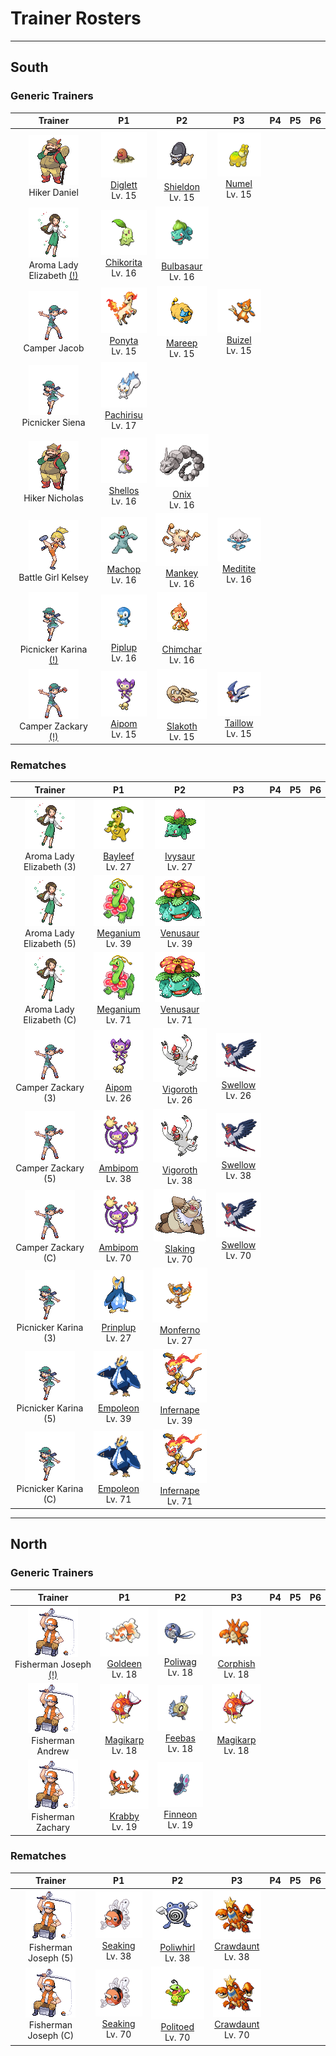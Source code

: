 # Trainer Rosters

---

## South


### Generic Trainers

| Trainer | P1 | P2 | P3 | P4 | P5 | P6 |
|:-------:|:--:|:--:|:--:|:--:|:--:|:--:|
| ![Hiker Daniel](../../assets/trainers/hiker.png "Hiker Daniel")<br>Hiker Daniel | ![Diglett](../../assets/sprites/diglett/front.gif "Diglett")<br>[Diglett](../../pokemon/diglett.md/)<br>Lv. 15 | ![Shieldon](../../assets/sprites/shieldon/front.gif "Shieldon")<br>[Shieldon](../../pokemon/shieldon.md/)<br>Lv. 15 | ![Numel](../../assets/sprites/numel/front.gif "Numel")<br>[Numel](../../pokemon/numel.md/)<br>Lv. 15 |
| ![Aroma Lady Elizabeth (!)](../../assets/trainers/aroma_lady.png "Aroma Lady Elizabeth (!)")<br>Aroma Lady Elizabeth [(!)](#rematches) | ![Chikorita](../../assets/sprites/chikorita/front.gif "Chikorita")<br>[Chikorita](../../pokemon/chikorita.md/)<br>Lv. 16 | ![Bulbasaur](../../assets/sprites/bulbasaur/front.gif "Bulbasaur")<br>[Bulbasaur](../../pokemon/bulbasaur.md/)<br>Lv. 16 |
| ![Camper Jacob](../../assets/trainers/camper.png "Camper Jacob")<br>Camper Jacob | ![Ponyta](../../assets/sprites/ponyta/front.gif "Ponyta")<br>[Ponyta](../../pokemon/ponyta.md/)<br>Lv. 15 | ![Mareep](../../assets/sprites/mareep/front.gif "Mareep")<br>[Mareep](../../pokemon/mareep.md/)<br>Lv. 15 | ![Buizel](../../assets/sprites/buizel/front.gif "Buizel")<br>[Buizel](../../pokemon/buizel.md/)<br>Lv. 15 |
| ![Picnicker Siena](../../assets/trainers/picnicker.png "Picnicker Siena")<br>Picnicker Siena | ![Pachirisu](../../assets/sprites/pachirisu/front.gif "Pachirisu")<br>[Pachirisu](../../pokemon/pachirisu.md/)<br>Lv. 17 |
| ![Hiker Nicholas](../../assets/trainers/hiker.png "Hiker Nicholas")<br>Hiker Nicholas | ![Shellos](../../assets/sprites/shellos/front.gif "Shellos")<br>[Shellos](../../pokemon/shellos.md/)<br>Lv. 16 | ![Onix](../../assets/sprites/onix/front.gif "Onix")<br>[Onix](../../pokemon/onix.md/)<br>Lv. 16 |
| ![Battle Girl Kelsey](../../assets/trainers/battle_girl.png "Battle Girl Kelsey")<br>Battle Girl Kelsey | ![Machop](../../assets/sprites/machop/front.gif "Machop")<br>[Machop](../../pokemon/machop.md/)<br>Lv. 16 | ![Mankey](../../assets/sprites/mankey/front.gif "Mankey")<br>[Mankey](../../pokemon/mankey.md/)<br>Lv. 16 | ![Meditite](../../assets/sprites/meditite/front.gif "Meditite")<br>[Meditite](../../pokemon/meditite.md/)<br>Lv. 16 |
| ![Picnicker Karina (!)](../../assets/trainers/picnicker.png "Picnicker Karina (!)")<br>Picnicker Karina [(!)](#rematches) | ![Piplup](../../assets/sprites/piplup/front.gif "Piplup")<br>[Piplup](../../pokemon/piplup.md/)<br>Lv. 16 | ![Chimchar](../../assets/sprites/chimchar/front.gif "Chimchar")<br>[Chimchar](../../pokemon/chimchar.md/)<br>Lv. 16 |
| ![Camper Zackary (!)](../../assets/trainers/camper.png "Camper Zackary (!)")<br>Camper Zackary [(!)](#rematches) | ![Aipom](../../assets/sprites/aipom/front.gif "Aipom")<br>[Aipom](../../pokemon/aipom.md/)<br>Lv. 15 | ![Slakoth](../../assets/sprites/slakoth/front.gif "Slakoth")<br>[Slakoth](../../pokemon/slakoth.md/)<br>Lv. 15 | ![Taillow](../../assets/sprites/taillow/front.gif "Taillow")<br>[Taillow](../../pokemon/taillow.md/)<br>Lv. 15 |


### Rematches

| Trainer | P1 | P2 | P3 | P4 | P5 | P6 |
|:-------:|:--:|:--:|:--:|:--:|:--:|:--:|
| ![Aroma Lady Elizabeth (3)](../../assets/trainers/aroma_lady.png "Aroma Lady Elizabeth (3)")<br>Aroma Lady Elizabeth (3) | ![Bayleef](../../assets/sprites/bayleef/front.gif "Bayleef")<br>[Bayleef](../../pokemon/bayleef.md/)<br>Lv. 27 | ![Ivysaur](../../assets/sprites/ivysaur/front.gif "Ivysaur")<br>[Ivysaur](../../pokemon/ivysaur.md/)<br>Lv. 27 |
| ![Aroma Lady Elizabeth (5)](../../assets/trainers/aroma_lady.png "Aroma Lady Elizabeth (5)")<br>Aroma Lady Elizabeth (5) | ![Meganium](../../assets/sprites/meganium/front.gif "Meganium")<br>[Meganium](../../pokemon/meganium.md/)<br>Lv. 39 | ![Venusaur](../../assets/sprites/venusaur/front.gif "Venusaur")<br>[Venusaur](../../pokemon/venusaur.md/)<br>Lv. 39 |
| ![Aroma Lady Elizabeth (C)](../../assets/trainers/aroma_lady.png "Aroma Lady Elizabeth (C)")<br>Aroma Lady Elizabeth (C) | ![Meganium](../../assets/sprites/meganium/front.gif "Meganium")<br>[Meganium](../../pokemon/meganium.md/)<br>Lv. 71 | ![Venusaur](../../assets/sprites/venusaur/front.gif "Venusaur")<br>[Venusaur](../../pokemon/venusaur.md/)<br>Lv. 71 |
| ![Camper Zackary (3)](../../assets/trainers/camper.png "Camper Zackary (3)")<br>Camper Zackary (3) | ![Aipom](../../assets/sprites/aipom/front.gif "Aipom")<br>[Aipom](../../pokemon/aipom.md/)<br>Lv. 26 | ![Vigoroth](../../assets/sprites/vigoroth/front.gif "Vigoroth")<br>[Vigoroth](../../pokemon/vigoroth.md/)<br>Lv. 26 | ![Swellow](../../assets/sprites/swellow/front.gif "Swellow")<br>[Swellow](../../pokemon/swellow.md/)<br>Lv. 26 |
| ![Camper Zackary (5)](../../assets/trainers/camper.png "Camper Zackary (5)")<br>Camper Zackary (5) | ![Ambipom](../../assets/sprites/ambipom/front.gif "Ambipom")<br>[Ambipom](../../pokemon/ambipom.md/)<br>Lv. 38 | ![Vigoroth](../../assets/sprites/vigoroth/front.gif "Vigoroth")<br>[Vigoroth](../../pokemon/vigoroth.md/)<br>Lv. 38 | ![Swellow](../../assets/sprites/swellow/front.gif "Swellow")<br>[Swellow](../../pokemon/swellow.md/)<br>Lv. 38 |
| ![Camper Zackary (C)](../../assets/trainers/camper.png "Camper Zackary (C)")<br>Camper Zackary (C) | ![Ambipom](../../assets/sprites/ambipom/front.gif "Ambipom")<br>[Ambipom](../../pokemon/ambipom.md/)<br>Lv. 70 | ![Slaking](../../assets/sprites/slaking/front.gif "Slaking")<br>[Slaking](../../pokemon/slaking.md/)<br>Lv. 70 | ![Swellow](../../assets/sprites/swellow/front.gif "Swellow")<br>[Swellow](../../pokemon/swellow.md/)<br>Lv. 70 |
| ![Picnicker Karina (3)](../../assets/trainers/picnicker.png "Picnicker Karina (3)")<br>Picnicker Karina (3) | ![Prinplup](../../assets/sprites/prinplup/front.gif "Prinplup")<br>[Prinplup](../../pokemon/prinplup.md/)<br>Lv. 27 | ![Monferno](../../assets/sprites/monferno/front.gif "Monferno")<br>[Monferno](../../pokemon/monferno.md/)<br>Lv. 27 |
| ![Picnicker Karina (5)](../../assets/trainers/picnicker.png "Picnicker Karina (5)")<br>Picnicker Karina (5) | ![Empoleon](../../assets/sprites/empoleon/front.gif "Empoleon")<br>[Empoleon](../../pokemon/empoleon.md/)<br>Lv. 39 | ![Infernape](../../assets/sprites/infernape/front.gif "Infernape")<br>[Infernape](../../pokemon/infernape.md/)<br>Lv. 39 |
| ![Picnicker Karina (C)](../../assets/trainers/picnicker.png "Picnicker Karina (C)")<br>Picnicker Karina (C) | ![Empoleon](../../assets/sprites/empoleon/front.gif "Empoleon")<br>[Empoleon](../../pokemon/empoleon.md/)<br>Lv. 71 | ![Infernape](../../assets/sprites/infernape/front.gif "Infernape")<br>[Infernape](../../pokemon/infernape.md/)<br>Lv. 71 |


---

## North


### Generic Trainers

| Trainer | P1 | P2 | P3 | P4 | P5 | P6 |
|:-------:|:--:|:--:|:--:|:--:|:--:|:--:|
| ![Fisherman Joseph (!)](../../assets/trainers/fisherman.png "Fisherman Joseph (!)")<br>Fisherman Joseph [(!)](#rematches) | ![Goldeen](../../assets/sprites/goldeen/front.gif "Goldeen")<br>[Goldeen](../../pokemon/goldeen.md/)<br>Lv. 18 | ![Poliwag](../../assets/sprites/poliwag/front.gif "Poliwag")<br>[Poliwag](../../pokemon/poliwag.md/)<br>Lv. 18 | ![Corphish](../../assets/sprites/corphish/front.gif "Corphish")<br>[Corphish](../../pokemon/corphish.md/)<br>Lv. 18 |
| ![Fisherman Andrew](../../assets/trainers/fisherman.png "Fisherman Andrew")<br>Fisherman Andrew | ![Magikarp](../../assets/sprites/magikarp/front.gif "Magikarp")<br>[Magikarp](../../pokemon/magikarp.md/)<br>Lv. 18 | ![Feebas](../../assets/sprites/feebas/front.gif "Feebas")<br>[Feebas](../../pokemon/feebas.md/)<br>Lv. 18 | ![Magikarp](../../assets/sprites/magikarp/front.gif "Magikarp")<br>[Magikarp](../../pokemon/magikarp.md/)<br>Lv. 18 |
| ![Fisherman Zachary](../../assets/trainers/fisherman.png "Fisherman Zachary")<br>Fisherman Zachary | ![Krabby](../../assets/sprites/krabby/front.gif "Krabby")<br>[Krabby](../../pokemon/krabby.md/)<br>Lv. 19 | ![Finneon](../../assets/sprites/finneon/front.gif "Finneon")<br>[Finneon](../../pokemon/finneon.md/)<br>Lv. 19 |


### Rematches

| Trainer | P1 | P2 | P3 | P4 | P5 | P6 |
|:-------:|:--:|:--:|:--:|:--:|:--:|:--:|
| ![Fisherman Joseph (5)](../../assets/trainers/fisherman.png "Fisherman Joseph (5)")<br>Fisherman Joseph (5) | ![Seaking](../../assets/sprites/seaking/front.gif "Seaking")<br>[Seaking](../../pokemon/seaking.md/)<br>Lv. 38 | ![Poliwhirl](../../assets/sprites/poliwhirl/front.gif "Poliwhirl")<br>[Poliwhirl](../../pokemon/poliwhirl.md/)<br>Lv. 38 | ![Crawdaunt](../../assets/sprites/crawdaunt/front.gif "Crawdaunt")<br>[Crawdaunt](../../pokemon/crawdaunt.md/)<br>Lv. 38 |
| ![Fisherman Joseph (C)](../../assets/trainers/fisherman.png "Fisherman Joseph (C)")<br>Fisherman Joseph (C) | ![Seaking](../../assets/sprites/seaking/front.gif "Seaking")<br>[Seaking](../../pokemon/seaking.md/)<br>Lv. 70 | ![Politoed](../../assets/sprites/politoed/front.gif "Politoed")<br>[Politoed](../../pokemon/politoed.md/)<br>Lv. 70 | ![Crawdaunt](../../assets/sprites/crawdaunt/front.gif "Crawdaunt")<br>[Crawdaunt](../../pokemon/crawdaunt.md/)<br>Lv. 70 |

